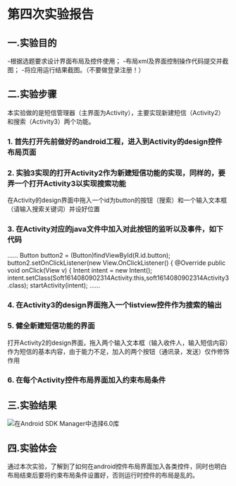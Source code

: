 # 第四次实验报告

## 一.实验目的
-根据选题要求设计界面布局及控件使用；
-布局xml及界面控制操作代码提交并截图；
-将应用运行结果截图。（不要做登录注册！）

## 二.实验步骤

本实验做的是短信管理器（主界面为Activity），主要实现新建短信（Activity2）和搜索（Activity3）两个功能。

### 1. 首先打开先前做好的android工程，进入到Activity的design控件布局页面

### 2. 实验3实现的打开Activity2作为新建短信功能的实现，同样的，要弄一个打开Activity3以实现搜索功能
在Activity的design界面中拖入一个id为button的按钮（搜索）和一个输入文本框（请输入搜索关键词）并设好位置

### 3. 在Activity对应的java文件中加入对此按钮的监听以及事件，如下代码
……
  Button button2 = (Button)findViewById(R.id.button);
        button2.setOnClickListener(new View.OnClickListener() {
            @Override
            public void onClick(View v) {
                Intent intent = new Intent();
                intent.setClass(Soft1614080902314Activity.this,soft1614080902314Activity3.class);
                startActivity(intent);
……

### 4. 在Activity3的design界面拖入一个listview控件作为搜索的输出

### 5. 健全新建短信功能的界面
   打开Activity2的design界面，拖入两个输入文本框（输入收件人，输入短信内容）作为短信的基本内容，由于能力不足，加入的两个按钮（通讯录，发送）仅作修饰作用
   
### 6. 在每个Activity控件布局界面加入约束布局条件

## 三.实验结果
![在Android SDK Manager中选择6.0库](https://github.com/Zhengmianjie/android-labs-2018/blob/master/soft1614080902314/4%E8%BF%90%E8%A1%8C%E6%88%AA%E5%9B%BE.jpg?raw=true"配置教育网下载代理")

## 四.实验体会    
通过本次实验，了解到了如何在android控件布局界面加入各类控件，同时也明白布局结束后要将约束布局条件设置好，否则运行时控件的布局是乱的。
